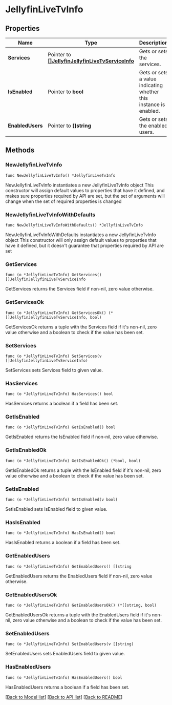 # JellyfinLiveTvInfo

## Properties

Name | Type | Description | Notes
------------ | ------------- | ------------- | -------------
**Services** | Pointer to [**[]JellyfinJellyfinLiveTvServiceInfo**](JellyfinJellyfinLiveTvServiceInfo.md) | Gets or sets the services. | [optional] 
**IsEnabled** | Pointer to **bool** | Gets or sets a value indicating whether this instance is enabled. | [optional] 
**EnabledUsers** | Pointer to **[]string** | Gets or sets the enabled users. | [optional] 

## Methods

### NewJellyfinLiveTvInfo

`func NewJellyfinLiveTvInfo() *JellyfinLiveTvInfo`

NewJellyfinLiveTvInfo instantiates a new JellyfinLiveTvInfo object
This constructor will assign default values to properties that have it defined,
and makes sure properties required by API are set, but the set of arguments
will change when the set of required properties is changed

### NewJellyfinLiveTvInfoWithDefaults

`func NewJellyfinLiveTvInfoWithDefaults() *JellyfinLiveTvInfo`

NewJellyfinLiveTvInfoWithDefaults instantiates a new JellyfinLiveTvInfo object
This constructor will only assign default values to properties that have it defined,
but it doesn't guarantee that properties required by API are set

### GetServices

`func (o *JellyfinLiveTvInfo) GetServices() []JellyfinJellyfinLiveTvServiceInfo`

GetServices returns the Services field if non-nil, zero value otherwise.

### GetServicesOk

`func (o *JellyfinLiveTvInfo) GetServicesOk() (*[]JellyfinJellyfinLiveTvServiceInfo, bool)`

GetServicesOk returns a tuple with the Services field if it's non-nil, zero value otherwise
and a boolean to check if the value has been set.

### SetServices

`func (o *JellyfinLiveTvInfo) SetServices(v []JellyfinJellyfinLiveTvServiceInfo)`

SetServices sets Services field to given value.

### HasServices

`func (o *JellyfinLiveTvInfo) HasServices() bool`

HasServices returns a boolean if a field has been set.

### GetIsEnabled

`func (o *JellyfinLiveTvInfo) GetIsEnabled() bool`

GetIsEnabled returns the IsEnabled field if non-nil, zero value otherwise.

### GetIsEnabledOk

`func (o *JellyfinLiveTvInfo) GetIsEnabledOk() (*bool, bool)`

GetIsEnabledOk returns a tuple with the IsEnabled field if it's non-nil, zero value otherwise
and a boolean to check if the value has been set.

### SetIsEnabled

`func (o *JellyfinLiveTvInfo) SetIsEnabled(v bool)`

SetIsEnabled sets IsEnabled field to given value.

### HasIsEnabled

`func (o *JellyfinLiveTvInfo) HasIsEnabled() bool`

HasIsEnabled returns a boolean if a field has been set.

### GetEnabledUsers

`func (o *JellyfinLiveTvInfo) GetEnabledUsers() []string`

GetEnabledUsers returns the EnabledUsers field if non-nil, zero value otherwise.

### GetEnabledUsersOk

`func (o *JellyfinLiveTvInfo) GetEnabledUsersOk() (*[]string, bool)`

GetEnabledUsersOk returns a tuple with the EnabledUsers field if it's non-nil, zero value otherwise
and a boolean to check if the value has been set.

### SetEnabledUsers

`func (o *JellyfinLiveTvInfo) SetEnabledUsers(v []string)`

SetEnabledUsers sets EnabledUsers field to given value.

### HasEnabledUsers

`func (o *JellyfinLiveTvInfo) HasEnabledUsers() bool`

HasEnabledUsers returns a boolean if a field has been set.


[[Back to Model list]](../README.md#documentation-for-models) [[Back to API list]](../README.md#documentation-for-api-endpoints) [[Back to README]](../README.md)


